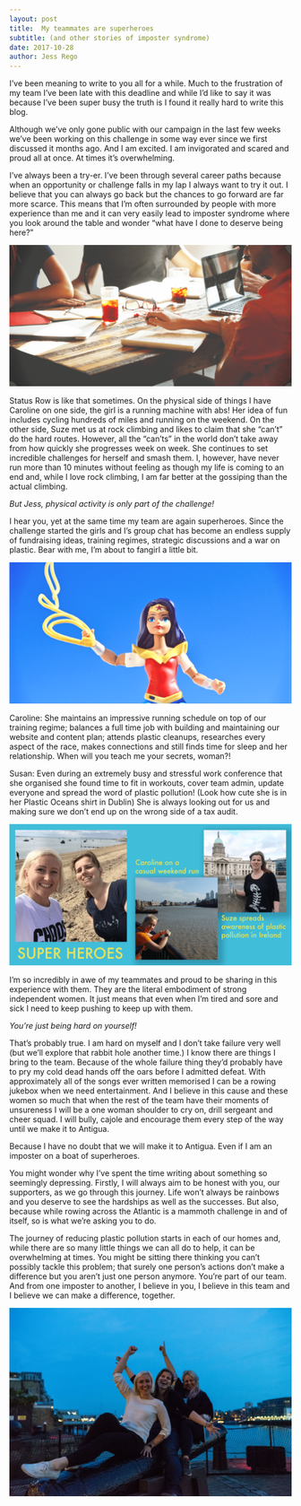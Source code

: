 ```yaml
---
layout: post
title:  My teammates are superheroes
subtitle: (and other stories of imposter syndrome)
date: 2017-10-28
author: Jess Rego
---
```


I’ve been meaning to write to you all for a while. Much to the frustration of my team I’ve been late with this deadline and while I’d like to say it was because I’ve been super busy the truth is I found it really hard to write this blog.

Although we’ve only gone public with our campaign in the last few weeks we’ve been working on this challenge in some way ever since we first discussed it months ago. And I am excited. I am invigorated and scared and proud all at once. At times it’s overwhelming.

I’ve always been a try-er. I’ve been through several career paths because when an opportunity or challenge falls in my lap I always want to try it out. I believe that you can always go back but the chances to go forward are far more scarce. This means that I’m often surrounded by people with more experience than me and it can very easily lead to imposter syndrome where you look around the table and wonder “what have I done to deserve being here?”

![Superheroes at the meeting table](/assets/images/blogs/teammates_superheroes/superhero_meeting.png)

Status Row is like that sometimes. On the physical side of things I have Caroline on one side, the girl is a running machine with abs! Her idea of fun includes cycling hundreds of miles and running on the weekend. On the other side, Suze met us at rock climbing and likes to claim that she “can’t” do the hard routes. However, all the “can’ts” in the world don’t take away from how quickly she progresses week on week. She continues to set incredible challenges for herself and smash them. I, however, have never run more than 10 minutes without feeling as though my life is coming to an end and, while I love rock climbing, I am far better at the gossiping than the actual climbing.

_But Jess, physical activity is only part of the challenge!_

I hear you, yet at the same time my team are again superheroes. Since the challenge started the girls and I’s group chat has become an endless supply of fundraising ideas, training regimes, strategic discussions and a war on plastic. Bear with me, I’m about to fangirl a little bit.

![Superhero](/assets/images/blogs/teammates_superheroes/superhero.png)

Caroline: She maintains an impressive running schedule on top of our training regime; balances a full time job with building and maintaining our website and content plan; attends plastic cleanups, researches every aspect of the race, makes connections and still finds time for sleep and her relationship. When will you teach me your secrets, woman?!

Susan: Even during an extremely busy and stressful work conference that she organised she found time to fit in workouts, cover team admin, update everyone and spread the word of plastic pollution! (Look how cute she is in her Plastic Oceans shirt in Dublin) She is always looking out for us and making sure we don’t end up on the wrong side of a tax audit.

![Status Row Heroes](/assets/images/blogs/teammates_superheroes/status_row_heros.png)

I’m so incredibly in awe of my teammates and proud to be sharing in this experience with them. They are the literal embodiment of strong independent women. It just means that even when I’m tired and sore and sick I need to keep pushing to keep up with them.

_You’re just being hard on yourself!_

That’s probably true. I am hard on myself and I don’t take failure very well (but we’ll explore that rabbit hole another time.) I know there are things I bring to the team. Because of the whole failure thing they’d probably have to pry my cold dead hands off the oars before I admitted defeat. With approximately all of the songs ever written memorised I can be a rowing jukebox when we need entertainment. And I believe in this cause and these women so much that when the rest of the team have their moments of unsureness I will be a one woman shoulder to cry on, drill sergeant and cheer squad. I will bully, cajole and encourage them every step of the way until we make it to Antigua.

Because I have no doubt that we will make it to Antigua. Even if I am an imposter on a boat of superheroes.

You might wonder why I’ve spent the time writing about something so seemingly depressing. Firstly, I will always aim to be honest with you, our supporters, as we go through this journey. Life won’t always be rainbows and you deserve to see the hardships as well as the successes. But also, because while rowing across the Atlantic is a mammoth challenge in and of itself, so is what we’re asking you to do.

The journey of reducing plastic pollution starts in each of our homes and, while there are so many little things we can all do to help, it can be overwhelming at times. You might be sitting there thinking you can’t possibly tackle this problem; that surely one person’s actions don’t make a difference but you aren’t just one person anymore. You’re part of our team. And from one imposter to another, I believe in you, I believe in this team and I believe we can make a difference, together.

![Team Status Row](/assets/images/blogs/teammates_superheroes/team_status_row.jpg)
